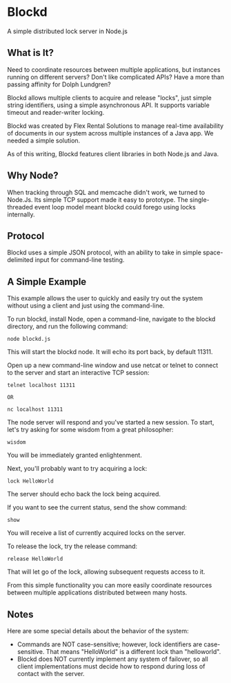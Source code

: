 Blockd
=============
A simple distributed lock server in Node.js

What is It?
-------------
Need to coordinate resources between multiple applications, but instances running on different servers? Don't like complicated APIs? Have a more than passing affinity for Dolph Lundgren?

Blockd allows multiple clients to acquire and release "locks", just simple string identifiers, using a simple asynchronous API. It supports variable timeout and reader-writer locking.

Blockd was created by Flex Rental Solutions to manage real-time availability of documents in our system across multiple instances of a Java app. We needed a simple solution.

As of this writing, Blockd features client libraries in both Node.js and Java.

Why Node?
-------------
When tracking through SQL and memcache didn't work, we turned to Node.Js. Its simple TCP support made it easy to prototype. The single-threaded event loop model meant blockd could forego using locks internally.

Protocol
-------------
Blockd uses a simple JSON protocol, with an ability to take in simple space-delimited input for command-line testing.

A Simple Example
-------------
This example allows the user to quickly and easily try out the system without using a client and just using the command-line.

To run blockd, install Node, open a command-line, navigate to the blockd directory, and run the following command:

```
node blockd.js
```

This will start the blockd node. It will echo its port back, by default 11311.

Open up a new command-line window and use netcat or telnet to connect to the server and start an interactive TCP session:

```
telnet localhost 11311

OR

nc localhost 11311
```

The node server will respond and you've started a new session. To start, let's try asking for some wisdom from a great philosopher:

```
wisdom
```

You will be immediately granted enlightenment. 

Next, you'll probably want to try acquiring a lock:

```
lock HelloWorld
```

The server should echo back the lock being acquired. 

If you want to see the current status, send the show command:

```
show
```
You will receive a list of currently acquired locks on the server. 

To release the lock, try the release command:

```
release HelloWorld
```

That will let go of the lock, allowing subsequent requests access to it.

From this simple functionality you can more easily coordinate resources between multiple applications distributed between many hosts.

Notes
-------------
Here are some special details about the behavior of the system:

* Commands are NOT case-sensitive; however, lock identifiers are case-sensitive. That means "HelloWorld" is a different lock than "helloworld".
* Blockd does NOT currently implement any system of failover, so all client implementations must decide how to respond during loss of contact with the server.

